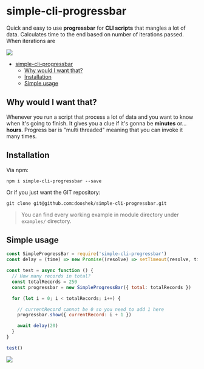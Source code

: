 # simple-cli-progressbar

Quick and easy to use **progressbar** for **CLI scripts** that mangles a lot of data. Calculates time to the end based on number of iterations passed. When iterations are  

![](https://res.cloudinary.com/dooshekln/image/upload/v1590339547/npmjs/simple-cli-progressbar/example1_brfi8a.gif)

- [simple-cli-progressbar](#simple-cli-progressbar)
  - [Why would I want that?](#why-would-i-want-that)
  - [Installation](#installation)
  - [Simple usage](#simple-usage)

## Why would I want that?
Whenever you run a script that process a lot of data and you want to know when it's going to finish. It gives you a clue if it's gonna be **minutes** or... **hours**. Progress bar is "multi threaded" meaning that you can invoke it many times.

## Installation

Via npm:

```
npm i simple-cli-progressbar --save
```

Or if you just want the GIT repository:

```
git clone git@github.com:dooshek/simple-cli-progressbar.git
```

> You can find every working example in module directory under `examples/` directory.

## Simple usage
```javascript
const SimpleProgressBar = require('simple-cli-progressbar')
const delay = (time) => new Promise((resolve) => setTimeout(resolve, time))

const test = async function () {
  // How many records in total?
  const totalRecords = 250
  const progressbar = new SimpleProgressBar({ total: totalRecords })

  for (let i = 0; i < totalRecords; i++) {

    // currentRecord cannot be 0 so you need to add 1 here
    progressbar.show({ currentRecord: i + 1 })

    await delay(20)
  }
}

test()
```
![](https://res.cloudinary.com/dooshekln/image/upload/v1590339547/npmjs/simple-cli-progressbar/example1_brfi8a.gif)
